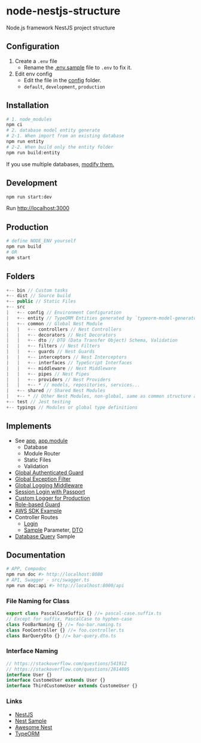 # node-nestjs-structure

Node.js framework NestJS project structure

## Configuration

1. Create a `.env` file
    - Rename the [.env.sample](.env.sample) file to `.env` to fix it.
2. Edit env config
    - Edit the file in the [config](src/config) folder.
    - `default`, `development`, `production`

## Installation

```sh
# 1. node_modules
npm ci
# 2. database model entity generate
# 2-1. When import from an existing database
npm run entity
# 2-2. When build only the entity folder
npm run build:entity
```

If you use multiple databases, [modify them.](bin/entity.js#L49)

## Development

```sh
npm run start:dev
```

Run [http://localhost:3000](http://localhost:3000)

## Production

```sh
# define NODE_ENV yourself
npm run build
# OR
npm start
```

## Folders

```js
+-- bin // Custom tasks
+-- dist // Source build
+-- public // Static Files
+-- src
|   +-- config // Environment Configuration
|   +-- entity // TypeORM Entities generated by `typeorm-model-generator` module
|   +-- common // Global Nest Module
|   |   +-- controllers // Nest Controllers
|   |   +-- decorators // Nest Decorators
|   |   +-- dto // DTO (Data Transfer Object) Schema, Validation
|   |   +-- filters // Nest Filters
|   |   +-- guards // Nest Guards
|   |   +-- interceptors // Nest Interceptors
|   |   +-- interfaces // TypeScript Interfaces
|   |   +-- middleware // Nest Middleware
|   |   +-- pipes // Nest Pipes
|   |   +-- providers // Nest Providers
|   |   +-- * // models, repositories, services...
|   +-- shared // Shared Nest Modules
|   +-- * // Other Nest Modules, non-global, same as common structure above
+-- test // Jest testing
+-- typings // Modules or global type definitions
```

## Implements

- See [app](src/app.ts), [app.module](src/app.module.ts)
  - Database
  - Module Router
  - Static Files
  - Validation
- [Global Authenticated Guard](src/common/guards/authenticated.guard.ts)
- [Global Exception Filter](src/common/filters/exceptions.filter.ts)
- [Global Logging Middleware](src/common/middleware/logger.middleware.ts)
- [Session Login with Passport](src/base/providers/local.strategy.ts)
- [Custom Logger for Production](src/common/providers/custom-logger.service.ts)
- [Role-based Guard](src/common/guards/roles.guard.ts)
- [AWS SDK Example](src/aws)
- Controller Routes
  - [Login](src/base/controllers/login.controller.ts)
  - [Sample](src/sample/controllers/sample.controller.ts) Parameter, [DTO](src/sample/dto/sample.dto.ts)
- [Database Query](src/sample/providers/database.service.ts) Sample

## Documentation

```sh
# APP, Compodoc
npm run doc #> http://localhost:8080
# API, Swagger - src/swagger.ts
npm run doc:api #> http://localhost:8000/api
```

### File Naming for Class

```ts
export class PascalCaseSuffix {} //= pascal-case.suffix.ts
// Except for suffix, PascalCase to hyphen-case
class FooBarNaming {} //= foo-bar.naming.ts
class FooController {} //= foo.controller.ts
class BarQueryDto {} //= bar-query.dto.ts
```

### Interface Naming

```ts
// https://stackoverflow.com/questions/541912
// https://stackoverflow.com/questions/2814805
interface User {}
interface CustomeUser extends User {}
interface ThirdCustomeUser extends CustomeUser {}
```

### Links

- [NestJS](https://docs.nestjs.com)
- [Nest Sample](https://github.com/nestjs/nest/tree/master/sample)
- [Awesome Nest](https://github.com/juliandavidmr/awesome-nestjs)
- [TypeORM](https://typeorm.io)
